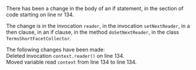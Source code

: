 There has been a change in the body of an if statement, in the section of code starting on line nr 134.
  
The change is in the invocation ```reader```, in the invocation ```setNextReader```, in a then clause, in an if clause, in the method ```doSetNextReader```, in the class ```TermsShortFacetCollector```.
  
The following changes have been made:  
Deleted invocation ```context.reader()``` on line 134.  
Moved variable read ```context``` from line 134 to line 134.  
